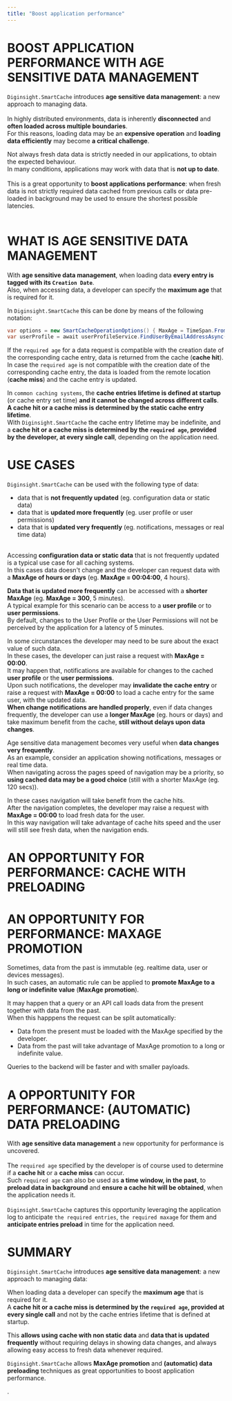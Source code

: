 ```yaml
---
title: "Boost application performance"
---
```


# BOOST APPLICATION PERFORMANCE WITH AGE SENSITIVE DATA MANAGEMENT 
`Diginsight.SmartCache` introduces __age sensitive data management__: a new approach to managing data.<br><br> 
In highly distributed environments, data is inherently __disconnected__ and __often loaded across multiple boundaries__.<br>
For this reasons, loading data may be an __expensive operation__ and __loading data efficiently__ may become __a critical challenge__.<br>

Not always fresh data data is strictly needed in our applications, to obtain the expected behaviour.<br>
In many conditions, applications may work with data that is __not up to date__.<br><br>
This is a great opportunity to __boost applications performance__: when fresh data is not strictly required data cached from previous calls or data pre-loaded in background may be used to ensure the shortest possible latencies.<br> 
<br>

# WHAT IS AGE SENSITIVE DATA MANAGEMENT 
With __age sensitive data management__, when loading data __every entry is tagged with its `Creation Date`__.<br>
Also, when accessing data, a developer can specify the __maximum age__ that is required for it.<br>

In `Diginsight.SmartCache` this can be done by means of the following notation:<br>

```c#
var options = new SmartCacheOperationOptions() { MaxAge = TimeSpan.FromSeconds(600) };
var userProfile = await userProfileService.FindUserByEmailAddressAsync(context.Account.Email, options).ConfigureAwait(false);
```

If the `required age` for a data request is compatible with the creation date of the corresponding cache entry, data is returned from the cache (__cache hit__).<br>
In case the `required age` is not compatible with the creation date of the corresponding cache entry, the data is loaded from the remote location (__cache miss__) and the cache entry is updated.<br>

In `common caching systems`, the __cache entries lifetime is defined at startup__ (or cache entry set time) __and it cannot be changed across different calls__.<br> __A cache hit or a cache miss is determined by the static cache entry lifetime__.<br>
With `Diginsight.SmartCache` the cache entry lifetime may be indefinite, and a __cache hit or a cache miss is determined by the `required age`, provided by the developer, at every single call__, depending on the application need.<br>

# USE CASES
`Diginsight.SmartCache` can be used with the following type of data:
- data that is __not frequently updated__ (eg. configuration data or static data)
- data that is __updated more frequently__ (eg. user profile or user permissions)
- data that is __updated very frequently__ (eg. notifications, messages or real time data)
<br><br>

Accessing __configuration data or static data__ that is not frequently updated is a typical use case for all caching systems.<br>
In this cases data doesn't change and the developer can request data with a __MaxAge of hours or days__ (eg. __MaxAge = 00:04:00__, 4 hours).<br>

__Data that is updated more frequently__ can be accessed with a __shorter MaxAge__ (eg. __MaxAge = 300__, 5 minutes).<br>
A typical example for this scenario can be access to a __user profile__ or to __user permissions__.<br>
By default, changes to the User Profile or the User Permissions will not be perceived by the application for a latency of 5 minutes.<br>

In some circunstances the developer may need to be sure about the exact value of such data.<br>
In these cases, the developer can just raise a request with __MaxAge = 00:00__.<br> 
It may happen that, notifications are available for changes to the cached __user profile__ or the __user permissions__.<br> 
Upon such notifications, the developer may __invalidate the cache entry__ or raise a request with __MaxAge = 00:00__ to load a cache entry for the same user, with the updated data.<br>
__When change notifications are handled properly__, even if data changes frequently, the developer can use a __longer MaxAge__ (eg. hours or days) and take maximum benefit from the cache, __still without delays upon data changes__.<br>

Age sensitive data management becomes very useful when __data changes very frequently__.<br>
As an example, consider an application showing notifications, messages or real time data.<br>
When navigating across the pages speed of navigation may be a priority, so __using cached data may be a good choice__ (still with a shorter MaxAge (eg. 120 secs)).

In these cases navigation will take benefit from the cache hits.<br>
After the navigation completes, the developer may raise a request with __MaxAge = 00:00__ to load fresh data for the user.<br>
In this way navigation will take advantage of cache hits speed and the user will still see fresh data, when the navigation ends.<br>

# AN OPPORTUNITY FOR PERFORMANCE: CACHE WITH PRELOADING


# AN OPPORTUNITY FOR PERFORMANCE: MAXAGE PROMOTION
Sometimes, data from the past is immutable (eg. realtime data, user or devices messages).<br>
In such cases, an automatic rule can be applied to __promote MaxAge to a long or indefinite value__ (__MaxAge promotion__).<br>

It may happen that a query or an API call loads data from the present together with data from the past.<br>
When this happpens the request can be split automatically:<br>
- Data from the present must be loaded with the MaxAge specified by the developer.<br>
- Data from the past will take advantage of MaxAge promotion to a long or indefinite value.<br>

Queries to the backend will be faster and with smaller payloads.<br>

# A OPPORTUNITY FOR PERFORMANCE: (AUTOMATIC) DATA PRELOADING
With __age sensitive data management__ a new opportunity for performance is uncovered.<br><br>
The `required age` specified by the developer is of course used to determine if a __cache hit__ or a __cache miss__ can occur.<br>
Such `required age` can also be used as __a time window, in the past__, to __preload data in background__ and __ensure a cache hit will be obtained__, when the application needs it.<br><br>
`Diginsight.SmartCache` captures this opportunity leveraging the application log to anticipate `the required entries`, `the required maxage` for them and __anticipate entries preload__ in time for the application need.<br>

# SUMMARY
`Diginsight.SmartCache` introduces __age sensitive data management__: a new approach to managing data: 

When loading data a developer can specify the __maximum age__ that is required for it.<br>
A __cache hit or a cache miss is determined by the `required age`, provided at every single call__ and not by the cache entries lifetime that is defined at startup.<br>

This __allows using cache with non static data__ and __data that is updated frequently__ without requiring delays in showing data changes, and always allowing easy access to fresh data whenever required.<br>

`Diginsight.SmartCache` allows __MaxAge promotion__ and __(automatic) data preloading__ techniques as great opportunities to boost application performance.<br>




.




